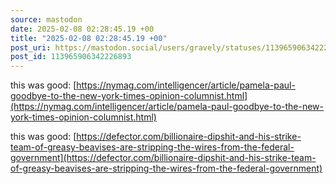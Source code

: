 ```yaml
---
source: mastodon
date: 2025-02-08 02:28:45.19 +00
title: "2025-02-08 02:28:45.19 +00"
post_uri: https://mastodon.social/users/gravely/statuses/113965906342226893
post_id: 113965906342226893
---
```

this was good: [https://nymag.com/intelligencer/article/pamela-paul-goodbye-to-the-new-york-times-opinion-columnist.html](https://nymag.com/intelligencer/article/pamela-paul-goodbye-to-the-new-york-times-opinion-columnist.html)

this was good: [https://defector.com/billionaire-dipshit-and-his-strike-team-of-greasy-beavises-are-stripping-the-wires-from-the-federal-government](https://defector.com/billionaire-dipshit-and-his-strike-team-of-greasy-beavises-are-stripping-the-wires-from-the-federal-government)


